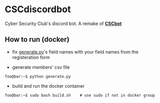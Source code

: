 # CSCdiscordbot

Cyber Security Club's discord bot. A remake of **[CSCbot](https://github.com/Hiexy/CSCBot)**





## How to run (docker)

- fix [generate.py](generate.py)'s field names with your field names from the registeration form 


- generate members' csv file  

```console
foo@bar:~$ python generate.py
```

- build and run the docker container 
```console
foo@bar:~$ sudo bash build.sh    # use sudo if not in docker group
```